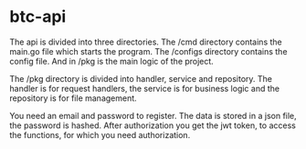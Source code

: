 # btc-api

The api is divided into three directories. The /cmd directory contains the main.go file which starts the program. 
The /configs directory contains the config file. And in /pkg is the main logic of the project. 

The /pkg directory is divided into handler, service and repository. 
The handler is for request handlers, the service is for business logic and the repository is for file management. 

You need an email and password to register. 
The data is stored in a json file, the password is hashed. 
After authorization you get the jwt token, to access the functions, for which you need authorization.
